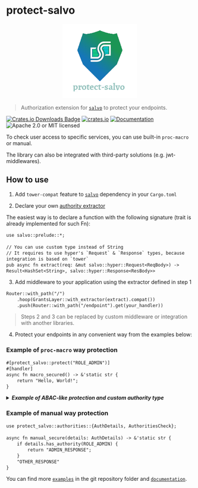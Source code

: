 # protect-salvo

<p align="center">
    <img alt="protect-salvo" src="https://github.com/DDtKey/protect-endpoints/raw/main/protect-salvo/logo.png">
</p>

> Authorization extension for [`salvo`] to protect your endpoints.

[![Crates.io Downloads Badge](https://img.shields.io/crates/d/protect-salvo)](https://crates.io/crates/protect-salvo)
[![crates.io](https://img.shields.io/crates/v/protect-salvo)](https://crates.io/crates/protect-salvo)
[![Documentation](https://docs.rs/protect-salvo/badge.svg)](https://docs.rs/protect-salvo)
![Apache 2.0 or MIT licensed](https://img.shields.io/crates/l/protect-salvo)

To check user access to specific services, you can use built-in `proc-macro` or manual.

The library can also be integrated with third-party solutions (e.g. jwt-middlewares).

## How to use

1. Add `tower-compat` feature to [`salvo`] dependency in your `Cargo.toml`

2. Declare your
   own [authority extractor](https://docs.rs/protect-endpoints-core/latest/protect_endpoints_core/authorities/extractor/trait.AuthoritiesExtractor.html)

The easiest way is to declare a function with the following signature (trait is already implemented for such Fn):

```rust,ignore
use salvo::prelude::*;

// You can use custom type instead of String
// It requires to use hyper's `Request` & `Response` types, because integration is based on `tower`
pub async fn extract(req: &mut salvo::hyper::Request<ReqBody>) -> Result<HashSet<String>, salvo::hyper::Response<ResBody>>
```

3. Add middleware to your application using the extractor defined in step 1

```rust,ignore
Router::with_path("/")
    .hoop(GrantsLayer::with_extractor(extract).compat())
    .push(Router::with_path("/endpoint").get(your_handler))
```

> Steps 2 and 3 can be replaced by custom middleware or integration with another libraries.

4. Protect your endpoints in any convenient way from the examples below:

### Example of `proc-macro` way protection

```rust,ignore
#[protect_salvo::protect("ROLE_ADMIN")]
#[handler]
async fn macro_secured() -> &'static str {
    return "Hello, World!";
}
```

<details>

<summary> <b><i> Example of ABAC-like protection and custom authority type </i></b></summary>
<br/>


Here is an example using the `ty` and `expr` attributes. But these are independent features.

`expr` allows you to include some checks in the macro based on function params, it can be combined with authorities by
using `all`/`any`.

`ty` allows you to use a custom type for th authorities (then the middleware needs to be configured).

```rust,ignore
use enums::Role::{self, ADMIN};
use dto::User;

#[post("/info/{user_id}")]
#[protect_salvo::protect(any("ADMIN", expr = "user.is_super_user()"), ty = "Role")]
async fn admin_or_super_user(user: User) -> &'static str {
    "some secured response"
}
```

</details>

### Example of manual way protection

```rust,ignore
use protect_salvo::authorities::{AuthDetails, AuthoritiesCheck};

async fn manual_secure(details: AuthDetails) -> &'static str {
    if details.has_authority(ROLE_ADMIN) {
        return "ADMIN_RESPONSE";
    }
    "OTHER_RESPONSE"
}
```

You can find more [`examples`] in the git repository folder and [`documentation`].


[`examples`]: https://github.com/DDtKey/protect-endpoints/tree/main/protect-salvo/examples

[`documentation`]: https://docs.rs/protect-salvo

[`salvo`]: https://github.com/salvo-rs/salvo
